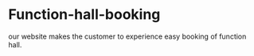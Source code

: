 # Function-hall-booking
our website makes the customer to experience easy booking of function hall.
